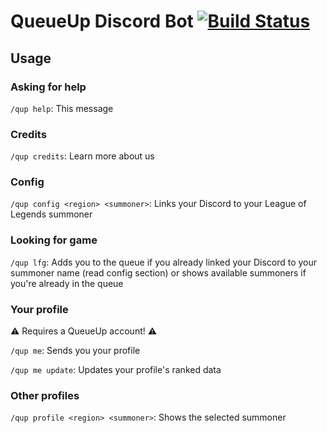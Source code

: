 # QueueUp Discord Bot [![Build Status](https://travis-ci.org/queue-up/QueueUp-Discord-Bot.svg?branch=master)](https://travis-ci.org/queue-up/QueueUp-Discord-Bot)

## Usage

### Asking for help

`/qup help`: This message

### Credits

`/qup credits`: Learn more about us

### Config

`/qup config <region> <summoner>`: Links your Discord to your League of Legends summoner

### Looking for game

`/qup lfg`: Adds you to the queue if you already linked your Discord to your summoner name (read config section) or shows available summoners if you're already in the queue

### Your profile

:warning: Requires a QueueUp account! :warning:

`/qup me`: Sends you your profile

`/qup me update`: Updates your profile's ranked data

### Other profiles

`/qup profile <region> <summoner>`: Shows the selected summoner
